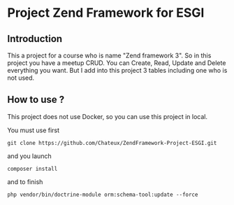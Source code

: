 # Project Zend Framework for ESGI

## Introduction

This a project for a course who is name "Zend framework 3". So in this project you have a meetup CRUD.
You can Create, Read, Update and Delete everything you want. But I add into this project 3 tables including one who is not used.


## How to use ?

This project does not use Docker, so you can use this project in local.


You must use first 

```
git clone https://github.com/Chateux/ZendFramework-Project-ESGI.git
```

and you launch 

```
composer install
```

and to finish

```
php vendor/bin/doctrine-module orm:schema-tool:update --force
```
